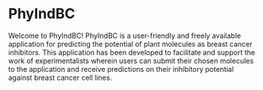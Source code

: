 # PhyIndBC
 
Welcome to PhyIndBC! PhyIndBC is a user-friendly and freely available application for predicting the potential of plant molecules as breast cancer inhibitors. This application has been developed to facilitate and support the work of experimentalists wherein users can submit their chosen molecules to the application and receive predictions on their inhibitory potential against breast cancer cell lines.
